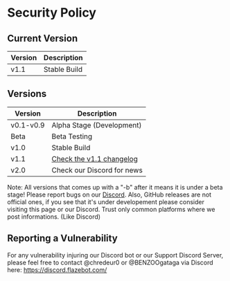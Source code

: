 # Security Policy

## Current Version

|Version|Description|
|-------|------------------|
|v1.1|Stable Build|

## Versions

|Version|Description|
|-------|------------------|
|v0.1-v0.9|Alpha Stage (Development)|
|Beta|Beta Testing|
|v1.0|Stable Build|
|v1.1|[Check the v1.1 changelog](https://github.com/FlazeBot/Flaze-documentation/blob/main/versions_changelogs/version_1.1.md)|
|v2.0|Check our Discord for news|  

Note: All versions that comes up with a "-b" after it means it is under a beta stage! Please report bugs on our [Discord](https://discord.flazebot.com/).
Also, GitHub releases are not official ones, if you see that it's under developement please consider visiting this page or our Discord. Trust only common platforms where we post informations. (Like Discord) 

## Reporting a Vulnerability

For any vulnerability injuring our Discord bot or our Support Discord Server, please feel free to contact @chredeur0 or @BENZOOgataga via Discord here: https://discord.flazebot.com/
